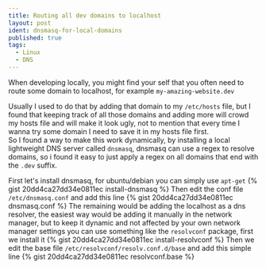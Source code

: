 ```yaml
---
title: Routing all dev domains to localhost
layout: post
ident: dnsmasq-for-local-domains
published: true
tags:
  - Linux
  - DNS
---
```

When developing locally, you might find your self that you often need to route
some domain to localhost, for example `my-amazing-website.dev`  
<!-- more -->
Usually I used to do that by adding that domain to my `/etc/hosts` file, but I
found that keeping track of all those domains and adding more will crowd my
hosts file and will make it look ugly, not to mention that every time I wanna
try some domain I need to save it in my hosts file first.  
So I found a way to make this work dynamically, by installing a local
lightweight DNS server called `dnsmasq`, dnsmasq can use a regex to resolve
domains, so i found it easy to just apply a regex on all domains that end with
the `.dev` suffix.

First let's install dnsmasq, for ubuntu/debian you can simply use `apt-get`
{% gist 20dd4ca27dd34e0811ec install-dnsmasq %}
Then edit the conf file `/etc/dnsmasq.conf` and add this line
{% gist 20dd4ca27dd34e0811ec dnsmasq.conf %}
The remaining would be adding the localhost as a dns resolver, the easiest way
would be adding it manually in the network manager, but to keep it dynamic and
not affected by your own network manager settings you can use something like the
`resolvconf` package, first we install it
{% gist 20dd4ca27dd34e0811ec install-resolvconf %}
Then we edit the base file `/etc/resolvconf/resolv.conf.d/base` and add this
simple line
{% gist 20dd4ca27dd34e0811ec resolvconf.base %}

